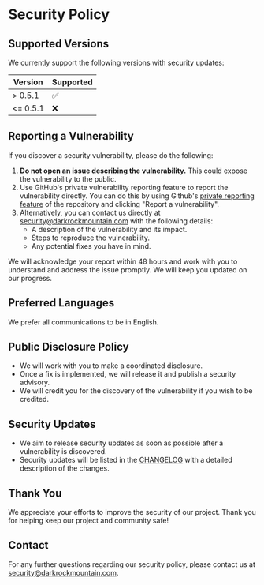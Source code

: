 # Security Policy

## Supported Versions

We currently support the following versions with security updates:

| Version | Supported          |
| ------- | ------------------ |
| > 0.5.1  | :white_check_mark: |
| <= 0.5.1 | :x:                |

## Reporting a Vulnerability

If you discover a security vulnerability, please do the following:

1. **Do not open an issue describing the vulnerability.** This could expose the vulnerability to the public. 
2. Use GitHub's private vulnerability reporting feature to report the vulnerability directly. You can do this by using Github's [private reporting feature](../../security/advisories/new) of the repository and clicking "Report a vulnerability".
3. Alternatively, you can contact us directly at [security@darkrockmountain.com](mailto:security@darkrockmountain.com) with the following details:
   - A description of the vulnerability and its impact.
   - Steps to reproduce the vulnerability.
   - Any potential fixes you have in mind.

We will acknowledge your report within 48 hours and work with you to understand and address the issue promptly. We will keep you updated on our progress.

## Preferred Languages

We prefer all communications to be in English.

## Public Disclosure Policy

- We will work with you to make a coordinated disclosure.
- Once a fix is implemented, we will release it and publish a security advisory.
- We will credit you for the discovery of the vulnerability if you wish to be credited.

## Security Updates

- We aim to release security updates as soon as possible after a vulnerability is discovered.
- Security updates will be listed in the [CHANGELOG](CHANGELOG.md) with a detailed description of the changes.

## Thank You

We appreciate your efforts to improve the security of our project. Thank you for helping keep our project and community safe!

## Contact

For any further questions regarding our security policy, please contact us at [security@darkrockmountain.com](mailto:security@darkrockmountain.com).
